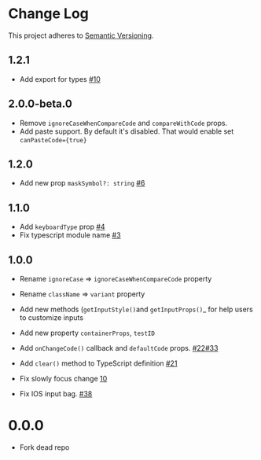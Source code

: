 # Change Log
This project adheres to [Semantic Versioning](http://semver.org/).

## 1.2.1
* Add export for types [#10](https://github.com/retyui/react-native-confirmation-code-field/pull/10)

## 2.0.0-beta.0

* Remove `ignoreCaseWhenCompareCode` and `compareWithCode` props.
* Add paste support. By default it's disabled. That would enable set `canPasteCode={true}`


## 1.2.0
 
* Add new prop `maskSymbol?: string` [#6](https://github.com/retyui/react-native-confirmation-code-field/issues/6)

## 1.1.0
* Add `keyboardType` prop [#4](https://github.com/retyui/react-native-confirmation-code-field/pull/4)
* Fix typescript module name [#3](https://github.com/retyui/react-native-confirmation-code-field/pull/3)


## 1.0.0

* Rename `ignoreCase` => `ignoreCaseWhenCompareCode` property
* Rename `className` => `variant` property

* Add new methods (`getInputStyle()`and `getInputProps()`_  for help users to customize inputs
* Add new property `containerProps`, `testID`
* Add `onChangeCode()` callback and `defaultCode` props. [#22](https://github.com/ttdung11t2/react-native-confirmation-code-input/pull/22)[#33](https://github.com/ttdung11t2/react-native-confirmation-code-input/pull/33/files)
* Add `clear()` method to TypeScript definition [#21](https://github.com/ttdung11t2/react-native-confirmation-code-input/pull/21)

* Fix slowly focus change [10](https://github.com/ttdung11t2/react-native-confirmation-code-input/pull/10)
* Fix IOS input bag. [#38](https://github.com/ttdung11t2/react-native-confirmation-code-input/pull/38/files)

# 0.0.0

* Fork dead repo 
